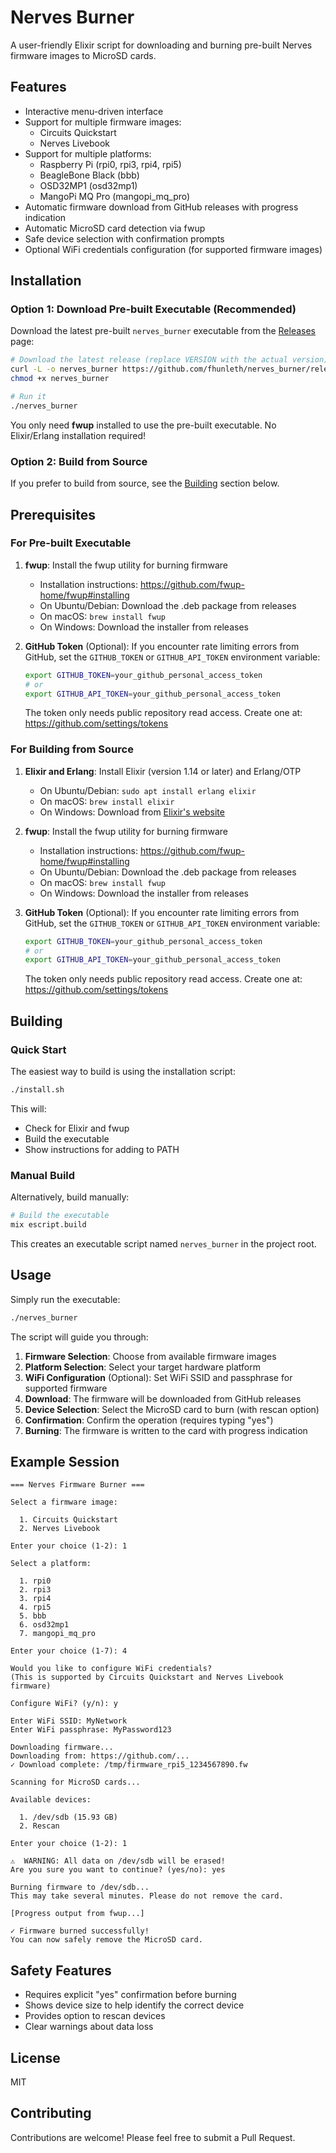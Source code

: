 # Nerves Burner

A user-friendly Elixir script for downloading and burning pre-built Nerves firmware images to MicroSD cards.

## Features

- Interactive menu-driven interface
- Support for multiple firmware images:
  - Circuits Quickstart
  - Nerves Livebook
- Support for multiple platforms:
  - Raspberry Pi (rpi0, rpi3, rpi4, rpi5)
  - BeagleBone Black (bbb)
  - OSD32MP1 (osd32mp1)
  - MangoPi MQ Pro (mangopi_mq_pro)
- Automatic firmware download from GitHub releases with progress indication
- Automatic MicroSD card detection via fwup
- Safe device selection with confirmation prompts
- Optional WiFi credentials configuration (for supported firmware images)

## Installation

### Option 1: Download Pre-built Executable (Recommended)

Download the latest pre-built `nerves_burner` executable from the [Releases](https://github.com/fhunleth/nerves_burner/releases) page:

```bash
# Download the latest release (replace VERSION with the actual version)
curl -L -o nerves_burner https://github.com/fhunleth/nerves_burner/releases/download/vVERSION/nerves_burner
chmod +x nerves_burner

# Run it
./nerves_burner
```

You only need **fwup** installed to use the pre-built executable. No Elixir/Erlang installation required!

### Option 2: Build from Source

If you prefer to build from source, see the [Building](#building) section below.

## Prerequisites

### For Pre-built Executable

1. **fwup**: Install the fwup utility for burning firmware
   - Installation instructions: https://github.com/fwup-home/fwup#installing
   - On Ubuntu/Debian: Download the .deb package from releases
   - On macOS: `brew install fwup`
   - On Windows: Download the installer from releases

2. **GitHub Token** (Optional): If you encounter rate limiting errors from GitHub, set the `GITHUB_TOKEN` or `GITHUB_API_TOKEN` environment variable:
   ```bash
   export GITHUB_TOKEN=your_github_personal_access_token
   # or
   export GITHUB_API_TOKEN=your_github_personal_access_token
   ```
   The token only needs public repository read access. Create one at: https://github.com/settings/tokens

### For Building from Source

1. **Elixir and Erlang**: Install Elixir (version 1.14 or later) and Erlang/OTP
   - On Ubuntu/Debian: `sudo apt install erlang elixir`
   - On macOS: `brew install elixir`
   - On Windows: Download from [Elixir's website](https://elixir-lang.org/install.html)

2. **fwup**: Install the fwup utility for burning firmware
   - Installation instructions: https://github.com/fwup-home/fwup#installing
   - On Ubuntu/Debian: Download the .deb package from releases
   - On macOS: `brew install fwup`
   - On Windows: Download the installer from releases

3. **GitHub Token** (Optional): If you encounter rate limiting errors from GitHub, set the `GITHUB_TOKEN` or `GITHUB_API_TOKEN` environment variable:
   ```bash
   export GITHUB_TOKEN=your_github_personal_access_token
   # or
   export GITHUB_API_TOKEN=your_github_personal_access_token
   ```
   The token only needs public repository read access. Create one at: https://github.com/settings/tokens

## Building

### Quick Start

The easiest way to build is using the installation script:

```bash
./install.sh
```

This will:
- Check for Elixir and fwup
- Build the executable
- Show instructions for adding to PATH

### Manual Build

Alternatively, build manually:

```bash
# Build the executable
mix escript.build
```

This creates an executable script named `nerves_burner` in the project root.

## Usage

Simply run the executable:

```bash
./nerves_burner
```

The script will guide you through:

1. **Firmware Selection**: Choose from available firmware images
2. **Platform Selection**: Select your target hardware platform
3. **WiFi Configuration** (Optional): Set WiFi SSID and passphrase for supported firmware
4. **Download**: The firmware will be downloaded from GitHub releases
5. **Device Selection**: Select the MicroSD card to burn (with rescan option)
6. **Confirmation**: Confirm the operation (requires typing "yes")
7. **Burning**: The firmware is written to the card with progress indication

## Example Session

```
=== Nerves Firmware Burner ===

Select a firmware image:

  1. Circuits Quickstart
  2. Nerves Livebook

Enter your choice (1-2): 1

Select a platform:

  1. rpi0
  2. rpi3
  3. rpi4
  4. rpi5
  5. bbb
  6. osd32mp1
  7. mangopi_mq_pro

Enter your choice (1-7): 4

Would you like to configure WiFi credentials?
(This is supported by Circuits Quickstart and Nerves Livebook firmware)

Configure WiFi? (y/n): y

Enter WiFi SSID: MyNetwork
Enter WiFi passphrase: MyPassword123

Downloading firmware...
Downloading from: https://github.com/...
✓ Download complete: /tmp/firmware_rpi5_1234567890.fw

Scanning for MicroSD cards...

Available devices:

  1. /dev/sdb (15.93 GB)
  2. Rescan

Enter your choice (1-2): 1

⚠️  WARNING: All data on /dev/sdb will be erased!
Are you sure you want to continue? (yes/no): yes

Burning firmware to /dev/sdb...
This may take several minutes. Please do not remove the card.

[Progress output from fwup...]

✓ Firmware burned successfully!
You can now safely remove the MicroSD card.
```

## Safety Features

- Requires explicit "yes" confirmation before burning
- Shows device size to help identify the correct device
- Provides option to rescan devices
- Clear warnings about data loss

## License

MIT

## Contributing

Contributions are welcome! Please feel free to submit a Pull Request.

